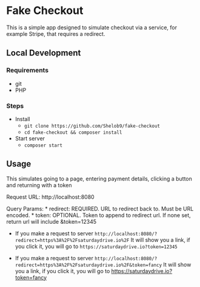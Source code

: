 # Fake Checkout

This is a simple app designed to simulate checkout via a service, for example Stripe, that requires a redirect.

## Local Development

### Requirements
* git
* PHP

### Steps

* Install
    * `git clone https://github.com/Shelob9/fake-checkout`
    * `cd fake-checkout && composer install`
* Start server
    * `composer start`
    
## Usage

This simulates going to a page, entering payment details, clicking a button and returning with a token

Request URL: http://localhost:8080

Query Params:
    * redirect: REQUIRED. URL to redirect back to. Must be URL encoded.
    * token: OPTIONAL. Token to append to redirect url. If none set, return url will include &token=12345
  
* If you make a request to server `http://localhost:8080/?redirect=https%3A%2F%2Fsaturdaydrive.io%2F` It will show you a link, if you click it, you will go to `https://saturdaydrive.io?token=12345`

* If you make a request to server `http://localhost:8080/?redirect=https%3A%2F%2Fsaturdaydrive.io%2F&token=fancy` It will show you a link, if you click it, you will go to https://saturdaydrive.io?token=fancy


